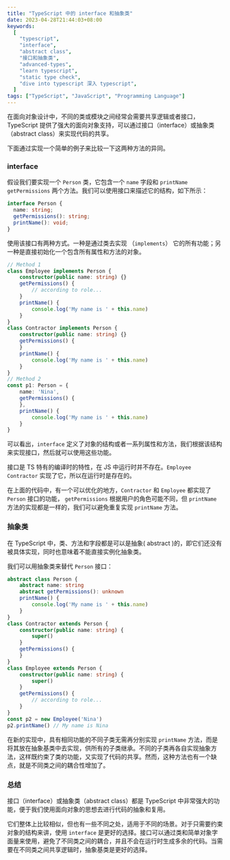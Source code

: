 ```yaml
---
title: "TypeScript 中的 interface 和抽象类"
date: 2023-04-28T21:44:03+08:00
keywords:
  [
    "typescript",
    "interface",
    "abstract class",
    "接口和抽象类",
    "advanced-types",
    "learn typescript",
    "static type check",
    "dive into typescript 深入 typescript",
  ]
tags: ["TypeScript", "JavaScript", "Programming Language"]
---
```


在面向对象设计中，不同的类或模块之间经常会需要共享逻辑或者接口，TypeScript 提供了强大的面向对象支持，可以通过接口（interface）或抽象类（abstract class）来实现代码的共享。

下面通过实现一个简单的例子来比较一下这两种方法的异同。

### interface
假设我们要实现一个 `Person` 类，它包含一个 `name` 字段和 `printName` `getPermissions` 两个方法。我们可以使用接口来描述它的结构，如下所示：

```TypeScript
interface Person {
  name: string;
  getPermissions(): string;
  printName(): void;
}
```

使用该接口有两种方式。一种是通过类去实现 （`implements`） 它的所有功能；另一种是直接初始化一个包含所有属性和方法的对象。

```typescript
// Method 1
class Employee implements Person {
    constructor(public name: string) {}
    getPermissions() {
        // according to role...
    }
    printName() {
        console.log('My name is ' + this.name)
    }
}
class Contractor implements Person {
    constructor(public name: string) {}
    getPermissions() {
    }
    printName() {
        console.log('My name is ' + this.name)
    }
}
// Method 2
const p1: Person = {
    name: 'Nina',
    getPermissions() {
    },
    printName() {
        console.log('My name is ' + this.name)
    }
}
```

可以看出，`interface`  定义了对象的结构或者一系列属性和方法，我们根据该结构来实现接口，然后就可以使用这些功能。

接口是 TS 特有的编译时的特性，在 JS 中运行时并不存在。`Employee`  `Contractor` 实现了它，所以在运行时是存在的。

在上面的代码中，有一个可以优化的地方，`Contractor` 和 `Employee` 都实现了 `Person` 接口的功能， `getPermissions`  根据用户的角色可能不同，但 `printName` 方法的实现都是一样的，我们可以避免重复实现 `printName` 方法。

### 抽象类

在 TypeScript 中，类、方法和字段都是可以是抽象( abstract )的，即它们还没有被具体实现，同时也意味着不能直接实例化抽象类。

我们可以用抽象类来替代 `Person` 接口：

```typescript
abstract class Person {
    abstract name: string
    abstract getPermissions(): unknown
    printName() {
        console.log('My name is ' + this.name)
    }
}
class Contractor extends Person {
    constructor(public name: string) {
        super()
    }
    getPermissions() {
    }
}
class Employee extends Person {
    constructor(public name: string) {
        super()
    }
    getPermissions() {
        // according to role...
    }
}
const p2 = new Employee('Nina')
p2.printName() // My name is Nina
```

在新的实现中，具有相同功能的不同子类无需再分别实现 `printName` 方法，而是将其放在抽象基类中去实现，供所有的子类继承。不同的子类再各自实现抽象方法，这样既约束了类的功能，又实现了代码的共享。然而，这种方法也有一个缺点，就是不同类之间的耦合性增加了。

### 总结

接口（interface）或抽象类（abstract class）都是 TypeScript 中非常强大的功能，便于我们使用面向对象的思想去进行代码的抽象和复用。

它们整体上比较相似，但也有一些不同之处，适用于不同的场景。对于只需要约束对象的结构来讲，使用 `interface` 是更好的选择。接口可以通过类和简单对象字面量来使用，避免了不同类之间的耦合，并且不会在运行时生成多余的代码。当需要在不同类之间共享逻辑时，抽象基类是更好的选择。
